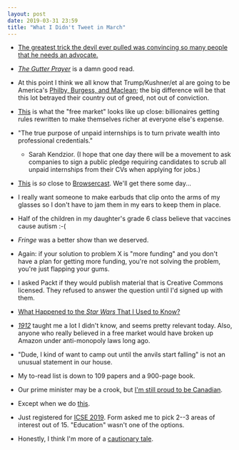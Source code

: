 ```yaml
---
layout: post
date: 2019-03-31 23:59
title: "What I Didn't Tweet in March"
---
```


-   [The greatest trick the devil ever pulled was convincing so many people that he needs an advocate.](https://twitter.com/Shakestweetz/status/1107740466123079681)

-   *[The Gutter Prayer](https://www.hachettebookgroup.com/titles/gareth-hanrahan/the-gutter-prayer/9780316525305/)* is a damn good read.

-   At this point I think we all know that Trump/Kushner/et al are going to be America's
    [Philby, Burgess, and Maclean](https://en.wikipedia.org/wiki/Cambridge_Five);
    the big difference will be that this lot betrayed their country out of greed,
    not out of conviction.

-   [This](https://www.nytimes.com/2019/03/26/business/economy/gig-economy-lobbying.html) is what the "free market" looks like up close:
    billionaires getting rules rewritten to make themselves richer at everyone else's expense.

-   "The true purpose of unpaid internships is to turn private wealth into professional credentials."
    - Sarah Kendzior.
    (I hope that one day there will be a movement to ask companies to sign a public pledge
    requiring candidates to scrub all unpaid internships from their CVs
    when applying for jobs.)

-   [This](https://flourish.studio/2019/02/07/audio-talkie-visualisation-data-stories/)
    is *so* close to [Browsercast](http://third-bit.com/browsercast/).
    We'll get there some day...

-   I really want someone to make earbuds that clip onto the arms of my glasses
    so I don't have to jam them in my ears to keep them in place.

-   Half of the children in my daughter's grade 6 class believe that vaccines cause autism :-(

-   *Fringe* was a better show than we deserved.

-   Again: if your solution to problem X is "more funding" and you don't have a plan for getting more funding,
    you're not solving the problem, you're just flapping your gums.

-   I asked Packt if they would publish material that is Creative Commons licensed.
    They refused to answer the question until I'd signed up with them.

-   [What Happened to the *Star Wars* That I Used to Know?](https://www.youtube.com/watch?v=qJlbPXZEpRE)

-   *[1912](https://www.amazon.com/1912-Roosevelt-Debs-Election-Changed/dp/0743273559/)* taught me a lot I didn't know,
    and seems pretty relevant today.
    Also, anyone who really believed in a free market would have broken up Amazon under anti-monopoly laws long ago.

-   "Dude, I kind of want to camp out until the anvils start falling" is not an unusual statement in our house.

-   My to-read list is down to 109 papers and a 900-page book.

-   Our prime minister may be a crook,
    but [I'm still proud to be Canadian](https://www.cbc.ca/news/canada/montreal/family-asylum-snowden-canada-1.5070571).

-   Except when we do [this](https://www.bbc.com/news/world-us-canada-47701221).

-   Just registered for [ICSE 2019](https://2019.icse-conferences.org/).
    Form asked me to pick 2--3 areas of interest out of 15.
    "Education" wasn't one of the options.

-   Honestly, I think I'm more of a [cautionary tale](https://twitter.com/sail_lab/status/1111662823090868224).
